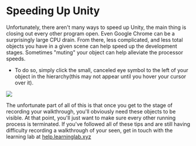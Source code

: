 # Speeding Up Unity

Unfortunately, there aren't many ways to speed up Unity, the main thing is closing out every other program open. Even Google Chrome can be a surprisingly large CPU drain. From there, less complicated, and less total objects you have in a given scene can help speed up the development stages. Sometimes "muting" your object can help alleviate the processor speeds.

- To do so, simply click the small, canceled eye symbol to the left of your object in the hierarchy(this may not appear until you hover your cursor over it).

![](https://files.slack.com/files-pri/T0HTW3H0V-F0125M79S1M/screen_shot_2020-04-27_at_10.41.00_am.png?pub_secret=69edce1f11)

The unfortunate part of all of this is that once you get to the stage of recording your walkthrough, you'll obviously need these objects to be visible. At that point, you'll just want to make sure every other running process is terminated. If you've followed all of these tips and are still having difficulty recording a walkthrough of your seen, get in touch with the learning lab at [help.learninglab.xyz](help.learninglab.xyz)
